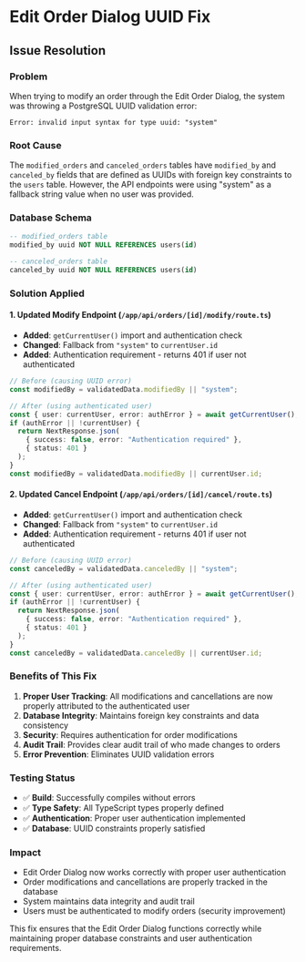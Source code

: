# Edit Order Dialog UUID Fix

## Issue Resolution

### Problem

When trying to modify an order through the Edit Order Dialog, the system was throwing a PostgreSQL UUID validation error:

```
Error: invalid input syntax for type uuid: "system"
```

### Root Cause

The `modified_orders` and `canceled_orders` tables have `modified_by` and `canceled_by` fields that are defined as UUIDs with foreign key constraints to the `users` table. However, the API endpoints were using "system" as a fallback string value when no user was provided.

### Database Schema

```sql
-- modified_orders table
modified_by uuid NOT NULL REFERENCES users(id)

-- canceled_orders table
canceled_by uuid NOT NULL REFERENCES users(id)
```

### Solution Applied

#### 1. Updated Modify Endpoint (`/app/api/orders/[id]/modify/route.ts`)

- **Added**: `getCurrentUser()` import and authentication check
- **Changed**: Fallback from `"system"` to `currentUser.id`
- **Added**: Authentication requirement - returns 401 if user not authenticated

```typescript
// Before (causing UUID error)
const modifiedBy = validatedData.modifiedBy || "system";

// After (using authenticated user)
const { user: currentUser, error: authError } = await getCurrentUser();
if (authError || !currentUser) {
  return NextResponse.json(
    { success: false, error: "Authentication required" },
    { status: 401 }
  );
}
const modifiedBy = validatedData.modifiedBy || currentUser.id;
```

#### 2. Updated Cancel Endpoint (`/app/api/orders/[id]/cancel/route.ts`)

- **Added**: `getCurrentUser()` import and authentication check
- **Changed**: Fallback from `"system"` to `currentUser.id`
- **Added**: Authentication requirement - returns 401 if user not authenticated

```typescript
// Before (causing UUID error)
const canceledBy = validatedData.canceledBy || "system";

// After (using authenticated user)
const { user: currentUser, error: authError } = await getCurrentUser();
if (authError || !currentUser) {
  return NextResponse.json(
    { success: false, error: "Authentication required" },
    { status: 401 }
  );
}
const canceledBy = validatedData.canceledBy || currentUser.id;
```

### Benefits of This Fix

1. **Proper User Tracking**: All modifications and cancellations are now properly attributed to the authenticated user
2. **Database Integrity**: Maintains foreign key constraints and data consistency
3. **Security**: Requires authentication for order modifications
4. **Audit Trail**: Provides clear audit trail of who made changes to orders
5. **Error Prevention**: Eliminates UUID validation errors

### Testing Status

- ✅ **Build**: Successfully compiles without errors
- ✅ **Type Safety**: All TypeScript types properly defined
- ✅ **Authentication**: Proper user authentication implemented
- ✅ **Database**: UUID constraints properly satisfied

### Impact

- Edit Order Dialog now works correctly with proper user authentication
- Order modifications and cancellations are properly tracked in the database
- System maintains data integrity and audit trail
- Users must be authenticated to modify orders (security improvement)

This fix ensures that the Edit Order Dialog functions correctly while maintaining proper database constraints and user authentication requirements.
